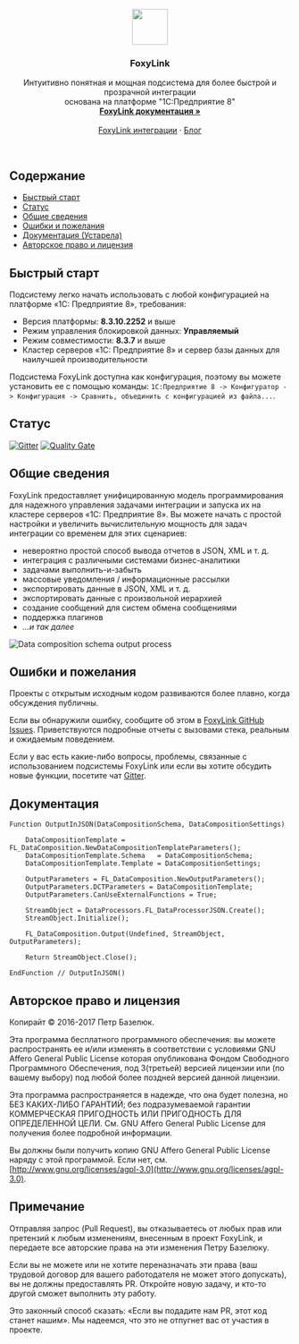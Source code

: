 <p align="center">
  <a href="https://pbazeliuk.com/foxylink">
    <img src="https://github.com/pbazeliuk/FoxyLink/blob/develop/img/FoxyLink64.png" alt="" width=64 height=64>
  </a>
  <h3 align="center">FoxyLink</h3>

  <p align="center">
    Интуитивно понятная и мощная подсистема для более быстрой и прозрачной интеграции
    <br>основана на платформе "1С:Предприятие 8"
    <br>
    <a href="https://pbazeliuk.com/foxylink/docs/"><strong>FoxyLink документация »</strong></a>
    <br>
    <br>
    <a href="https://pbazeliuk.com/foxylink/integrations">FoxyLink интеграции</a>
    ·
    <a href="https://pbazeliuk.com/tag/FoxyLink/">Блог</a>
  </p>
</p>

<br>

## Содержание

- [Быстрый старт](#Быстрый-старт)
- [Статус](#Статус)
- [Общие сведения](#Общие-сведения)
- [Ошибки и пожелания](#Ошибки-и-пожелания)
- [Документация (Устарела)](#Документация)
- [Авторское право и лицензия](#Авторское-право-и-лицензия)

## Быстрый старт

Подсистему легко начать использовать с любой конфигурацией на платформе «1С: Предприятие 8», требования:
- Версия платформы: **8.3.10.2252** и выше
- Режим управления блокировкой данных: **Управляемый**
- Режим совместимости: **8.3.7** и выше
- Кластер серверов «1С: Предприятие 8» и сервер базы данных для наилучшей производительности 

Подсистема FoxyLink доступна как конфигурация, поэтому вы можете установить ее с помощью команды:
```1С:Предприятие 8 -> Конфигуратор -> Конфигурация -> Сравнить, объединить с конфигурацией из файла...```. 

## Статус

[![Gitter](https://badges.gitter.im/UpdateExpress/OutputProcessorExtension.svg)](https://gitter.im/UpdateExpress/OutputProcessorExtension?utm_source=badge&utm_medium=badge&utm_campaign=pr-badge) 
[![Quality Gate](https://sonar.silverbulleters.org/api/badges/gate?key=ktc-foxylink)](https://sonar.silverbulleters.org/api/badges/gate?key=ktc-foxylink)

## Общие сведения

FoxyLink предоставляет унифицированную модель программирования для надежного управления задачами интеграции и запуска их на кластере серверов «1С: Предприятие 8». Вы можете начать с простой настройки и увеличить вычислительную мощность для задач интеграции со временем для этих сценариев:

- невероятно простой способ вывода отчетов в JSON, XML и т. д.
- интеграция с различными системами бизнес-аналитики
- задачами выполнить-и-забыть
- массовые уведомления / информационные рассылки
- экспортировать данные в JSON, XML и т. д.
- экспортировать данные с произвольной иерархией
- создание сообщений для систем обмена сообщениями
- поддержка плагинов
- *...и так далее*

![Data composition schema output process](https://raw.githubusercontent.com/pbazeliuk/OutputProcessorExtension/develop/img/OutputProcess.png)

## Ошибки и пожелания

Проекты с открытым исходным кодом развиваются более плавно, когда обсуждения публичны.

Если вы обнаружили ошибку, сообщите об этом в [FoxyLink GitHub Issues](https://github.com/pbazeliuk/FoxyLink/issues?state=open). Приветствуются подробные отчеты с вызовами стека, реальным и ожидаемым поведением.

Если у вас есть какие-либо вопросы, проблемы, связанные с использованием подсистемы FoxyLink или если вы хотите обсудить новые функции, посетите чат [Gitter](https://gitter.im/UpdateExpress/OutputProcessorExtension?utm_source=share-link&utm_medium=link&utm_campaign=share-link).
## Документация 

```1C-Enterprise
Function OutputInJSON(DataCompositionSchema, DataCompositionSettings)
    
    DataCompositionTemplate = FL_DataComposition.NewDataCompositionTemplateParameters();
    DataCompositionTemplate.Schema   = DataCompositionSchema;
    DataCompositionTemplate.Template = DataCompositionSettings;
    
    OutputParameters = FL_DataComposition.NewOutputParameters();
    OutputParameters.DCTParameters = DataCompositionTemplate;
    OutputParameters.CanUseExternalFunctions = True;
    
    StreamObject = DataProcessors.FL_DataProcessorJSON.Create();
    StreamObject.Initialize();
	
    FL_DataComposition.Output(Undefined, StreamObject, OutputParameters);
    
    Return StreamObject.Close();
   
EndFunction // OutputInJSON()     
```

## Авторское право и лицензия

Копирайт © 2016-2017 Петр Базелюк.

Эта программа бесплатного программного обеспечения: вы можете распространять ее и/или изменять
в соответствии с условиями GNU Affero General Public License которая
опубликована Фондом Свободного Программного Обеспечения, под 3(третьей) версией
лицензии или (по вашему выбору) под любой более поздней версией данной лицензии.

Эта программа распространяется в надежде, что она будет полезна,
но БЕЗ КАКИХ-ЛИБО ГАРАНТИЙ; без подразумеваемой гарантии
КОММЕРЧЕСКАЯ ПРИГОДНОСТЬ ИЛИ ПРИГОДНОСТЬ ДЛЯ ОПРЕДЕЛЕННОЙ ЦЕЛИ. См.
GNU Affero General Public License для получения более подробной информации.

Вы должны были получить копию GNU Affero General Public License
наряду с этой программой. Если нет, см. [http://www.gnu.org/licenses/agpl-3.0](http://www.gnu.org/licenses/agpl-3.0).

Примечание
------

Отправляя запрос (Pull Request), вы отказываетесь от любых прав или претензий к любым изменениям, внесенным в проект FoxyLink, и передаете все авторские права на эти изменения Петру Базелюку.

Если вы не можете или не хотите переназначать эти права (ваш трудовой договор для вашего работодателя не может этого допускать), вы не должны предоставлять PR. Откройте новую задачу, и кто-то другой сможет выполнить эту работу.

Это законный способ сказать: «Если вы подадите нам PR, этот код станет нашим». Мы надеемся, что это не отпугнет вас от участия в проекте.
